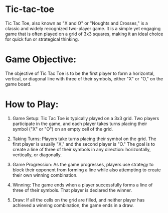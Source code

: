 # Tic-tac-toe
Tic Tac Toe, also known as "X and O" or "Noughts and Crosses," is a classic and widely recognized two-player game. It is a simple yet engaging game that is often played on a grid of 3x3 squares, making it an ideal choice for quick fun or strategical thinking.


# Game Objective:
The objective of Tic Tac Toe is to be the first player to form a horizontal, vertical, or diagonal line with three of their symbols, either "X" or "O," on the game board.

# How to Play:

1. Game Setup: Tic Tac Toe is typically played on a 3x3 grid. Two players participate in the game, and each player takes turns placing their symbol ("X" or "O") on an empty cell of the grid.

2. Taking Turns: Players take turns placing their symbol on the grid. The first player is usually "X," and the second player is "O." The goal is to create a line of three of their symbols in any direction: horizontally, vertically, or diagonally.

3. Game Progression: As the game progresses, players use strategy to block their opponent from forming a line while also attempting to create their own winning combination.

4. Winning: The game ends when a player successfully forms a line of three of their symbols. That player is declared the winner.

5. Draw: If all the cells on the grid are filled, and neither player has achieved a winning combination, the game ends in a draw.
